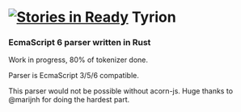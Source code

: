 [![Stories in Ready](https://badge.waffle.io/Valve/tyrion.png?label=ready&title=Ready)](https://waffle.io/Valve/tyrion)
Tyrion
=======

### EcmaScript 6 parser written in Rust

Work in progress, 80% of tokenizer done.

Parser is EcmaScript 3/5/6 compatible.

This parser would not be possible without acorn-js. Huge thanks to @marijnh for doing the hardest part.
